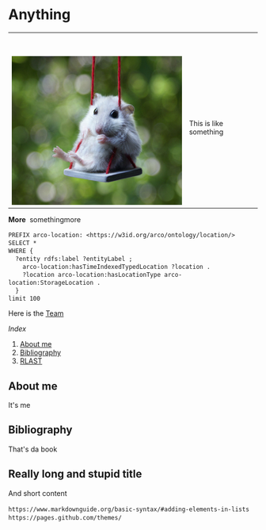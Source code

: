 <h1>Anything</h1> 

<table cellspacing="0">
<tbody>
<tr>
<td>
<p>&nbsp;</p> <img src="f3bb459e1ecb5f269032dc644f1681b4.png" style="width:400px;height:300px;"> 
</td>
<td>
<p>&nbsp;</p>

This is like something
</td>
</tr>
</tbody>
</table>

<p><strong>More</strong>&nbsp; somethingmore</p>

```SPARQL
PREFIX arco-location: <https://w3id.org/arco/ontology/location/>
SELECT *
WHERE {
  ?entity rdfs:label ?entityLabel ; 
    arco-location:hasTimeIndexedTypedLocation ?location .
    ?location arco-location:hasLocationType arco-location:StorageLocation .
  }
limit 100

```
Here is the [Team](www.google.de)

*Index*
1. [About me](#about-me)
2. [Bibliography](#bibliography)
3. [RLAST](#really-long-and-stupid-title)

## About me
It's me

## Bibliography
That's da book

## Really long and stupid title
And short content

```https://www.markdownguide.org/basic-syntax/#adding-elements-in-lists```
```https://pages.github.com/themes/```
